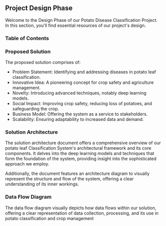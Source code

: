 ## Project Design Phase

Welcome to the Design Phase of our Potato Disease Classification Project. In this section, you'll find essential resources of our project's design.

### Table of Contents

### Proposed Solution 

The proposed solution comprises of:

- Problem Statement: Identifying and addressing diseases in potato leaf classification.
- Innovative Idea: A pioneering concept for crop safety and agriculture management.
- Novelty: Introducing advanced techniques, notably deep learning models.
- Social Impact: Improving crop safety, reducing loss of potatoes, and safeguarding the crop.
- Business Model: Offering the system as a service to stakeholders.
- Scalability: Ensuring adaptability to increased data and demand.

### Solution Architecture 

The solution architecture document offers a comprehensive overview of our potato leaf Classification System's architectural framework and its core components. It delves into the deep learning models and techniques that form the foundation of the system, providing insight into the sophisticated approach we employ.

Additionally, the document features an architecture diagram to visually represent the structure and flow of the system, offering a clear understanding of its inner workings.


### Data Flow Diagram

The data flow diagram visually depicts how data flows within our solution, offering a clear representation of data collection, processing, and its use in potato classification and crop management
